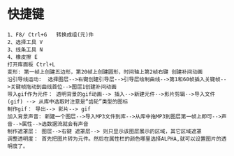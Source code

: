 # 快捷键 
	1、F8/ Ctrl+G   转换成组(元)件
	2、选择工具 V
	3、线条工具 N
	4、橡皮擦 E
	打开库面板 Ctrl+L
	变形: 第一帧上创建五边形，第20帧上创建圆形，时间轴上第2帧右键 创建补间动画
	沿引导线运动:  选择图层-->右键创建引导层-->引导层绘制曲线-->第1和60帧插入关键帧-->关键帧拖动到曲线首位-->图层1创建补间动画
	带入gif作为元件： 透明背景的gif动画--> 插入-->新建元件-->影片剪辑-->导入文件(gif) --> 从库中选取时注意是“齿轮”类型的图标
	制作gif： 导出--> 影片--> gif
	加入背景声音: 新建一个图层-->导入MP3文件到库-->从库中拖MP3到图层第一帧上即可-->声音-->属性-->选数据流就会有声音
	制作遮罩层： 图层-->右键 遮罩层--> 则只显示该图层展示的区域，其它区域遮罩
	调整透明度： 首先把图片转为元件。然后在属性栏的颜色哪里选择ALPHA,就可以设置图片的透明度了。
	
